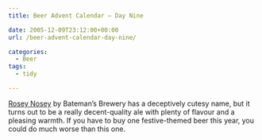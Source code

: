 ```yaml
---
title: Beer Advent Calendar – Day Nine

date: 2005-12-09T23:12:00+00:00
url: /beer-advent-calendar-day-nine/

categories:
  - Beer
tags:
  - tidy

---
```

[Rosey Nosey][1] by Bateman’s Brewery has a deceptively cutesy name, but it turns out to be a really decent-quality ale with plenty of flavour and a pleasing warmth. If you have to buy one festive-themed beer this year, you could do much worse than this one.

 [1]: http://www.bateman.co.uk/Beers/btroseynosey.htm